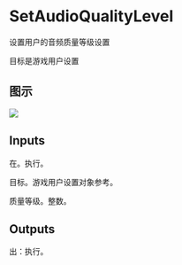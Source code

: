# SetAudioQualityLevel

设置用户的音频质量等级设置

目标是游戏用户设置

## 图示

![]($-20221218-20575066.png)

## Inputs

在。执行。

目标。游戏用户设置对象参考。

质量等级。整数。  

## Outputs

出：执行。
